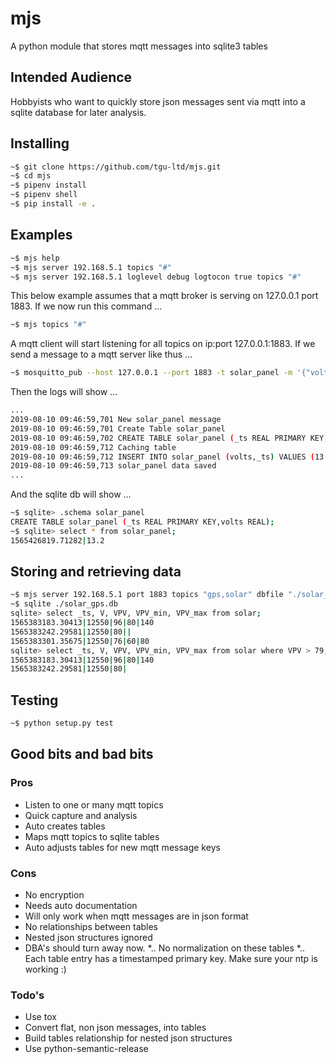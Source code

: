 # mjs
A python module that stores mqtt messages into sqlite3 tables

## Intended Audience
Hobbyists who want to quickly store json messages sent via mqtt into a sqlite database for later 
analysis.

## Installing
```bash
~$ git clone https://github.com/tgu-ltd/mjs.git
~$ cd mjs
~$ pipenv install
~$ pipenv shell
~$ pip install -e .
```

## Examples
```bash
~$ mjs help
~$ mjs server 192.168.5.1 topics "#"
~$ mjs server 192.168.5.1 loglevel debug logtocon true topics "#"
```

This below example assumes that a mqtt broker is serving on 127.0.0.1 port 1883. 
If we now run this command ...

```bash
~$ mjs topics "#"
```

A mqtt client will start listening for all topics on ip:port 127.0.0.1:1883. 
If we send a message to a mqtt server like thus ...

```bash 
~$ mosquitto_pub --host 127.0.0.1 --port 1883 -t solar_panel -m '{"volts": 13.2}'
```

Then the logs will show ...

```bash
...
2019-08-10 09:46:59,701 New solar_panel message
2019-08-10 09:46:59,701 Create Table solar_panel
2019-08-10 09:46:59,702 CREATE TABLE solar_panel (_ts REAL PRIMARY KEY,volts REAL);
2019-08-10 09:46:59,712 Caching table
2019-08-10 09:46:59,712 INSERT INTO solar_panel (volts,_ts) VALUES (13.2,1565426819.7128189);
2019-08-10 09:46:59,713 solar_panel data saved
...
```

And the sqlite db will show ...

```bash 
~$ sqlite> .schema solar_panel
CREATE TABLE solar_panel (_ts REAL PRIMARY KEY,volts REAL);
~$ sqlite> select * from solar_panel;
1565426819.71282|13.2
```

## Storing and retrieving data
```bash
~$ mjs server 192.168.5.1 port 1883 topics "gps,solar" dbfile "./solar_gps.db" &
~$ sqlite ./solar_gps.db
sqlite> select _ts, V, VPV, VPV_min, VPV_max from solar;
1565383183.30413|12550|96|80|140
1565383242.29581|12550|80||
1565383301.35675|12550|76|60|80
sqlite> select _ts, V, VPV, VPV_min, VPV_max from solar where VPV > 79;
1565383183.30413|12550|96|80|140
1565383242.29581|12550|80|
```


## Testing
```bash 
~$ python setup.py test
```

## Good bits and bad bits

### Pros
* Listen to one or many mqtt topics
* Quick capture and analysis 
* Auto creates tables
* Maps mqtt topics to sqlite tables
* Auto adjusts tables for new mqtt message keys 


### Cons
* No encryption
* Needs auto documentation
* Will only work when mqtt messages are in json format
* No relationships between tables
* Nested json structures ignored
* DBA's should turn away now. 
*.. No normalization on these tables
*.. Each table entry has a timestamped primary key. Make sure your ntp is working :) 

### Todo's
* Use tox
* Convert flat, non json messages, into tables
* Build tables relationship for nested json structures
* Use python-semantic-release

